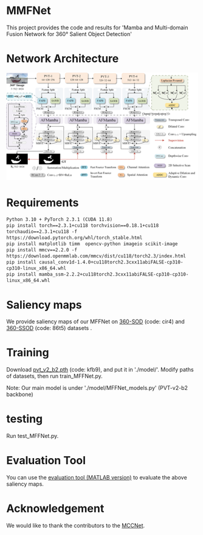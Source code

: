 # MMFNet
This project provides the code and results for 'Mamba and Multi-domain Fusion Network for 360° Salient Object Detection'

# Network Architecture
   <div align=center>
   <img src="https://github.com/MHzhu924/MMFNet/blob/main/MFFNet-main/images/MFFNet.png">
   </div>
   
# Requirements
```
Python 3.10 + PyTorch 2.3.1 (CUDA 11.8)
pip install torch==2.3.1+cu118 torchvision==0.18.1+cu118 torchaudio==2.3.1+cu118 -f https://download.pytorch.org/whl/torch_stable.html
pip install matplotlib timm  opencv-python imageio scikit-image
pip install mmcv==2.2.0 -f https://download.openmmlab.com/mmcv/dist/cu118/torch2.3/index.html
pip install causal_conv1d-1.4.0+cu118torch2.3cxx11abiFALSE-cp310-cp310-linux_x86_64.whl
pip install mamba_ssm-2.2.2+cu118torch2.3cxx11abiFALSE-cp310-cp310-linux_x86_64.whl
```


# Saliency maps
We provide saliency maps of our MFFNet on [360-SOD](https://pan.baidu.com/s/1sRNpJuJh1prR3D_lzf6kRA) (code: cir4) and [360-SSOD](https://pan.baidu.com/s/1iUJuq3IT44gBlPI_86t1qg) (code: 86t5) datasets .  

   
# Training
   Download [pvt_v2_b2.pth](https://pan.baidu.com/s/16I0ESyEKRDvzD828uOxyAg) (code: kfb9), and put it in './model/'. 
   Modify paths of datasets, then run train_MFFNet.py.

Note: Our main model is under './model/MFFNet_models.py' (PVT-v2-b2 backbone)


# testing
   Run test_MFFNet.py.

# Evaluation Tool
   You can use the [evaluation tool (MATLAB version)](https://github.com/MathLee/MatlabEvaluationTools) to evaluate the above saliency maps.
# Acknowledgement
We would like to thank the contributors to the [MCCNet](https://github.com/MathLee/MCCNet).                
                
